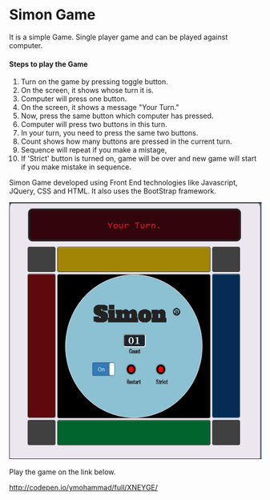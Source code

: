 # Simon Game

It is a simple Game. Single player game and can be played against computer. 
#### Steps to play the Game
1. Turn on the game by pressing toggle button.
2. On the screen, it shows whose turn it is. 
3. Computer will press one button.
4. On the screen, it shows a message "Your Turn."
5. Now, press the same button which computer has pressed.
6. Computer will press two buttons in this turn.
7. In your turn, you need to press the same two buttons.
8. Count shows how many buttons are pressed in the current turn.
9. Sequence will repeat if you make a mistage,
10. If 'Strict' button is turned on, game will be over and new game will start if you make mistake in sequence.


Simon Game developed using Front End technologies like Javascript, JQuery, CSS and HTML. It also uses the BootStrap framework.

![alt text](https://github.com/ymohammad/simon_game/blob/master/screenshot/game_live.PNG?raw=true)

Play the game on the link below.

http://codepen.io/ymohammad/full/XNEYGE/

